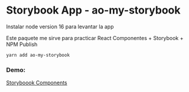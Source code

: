 # Storybook App - ao-my-storybook

Instalar node version 16 para levantar la app

Este paquete me sirve para practicar React Componentes + Storybook + NPM Publish

```
yarn add ao-my-storybook
```

### Demo:
[Storyboook Components](https://klerith.github.io/sb-components/?path=/story/ui-mylabel--basic) 